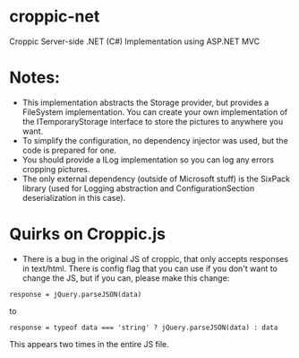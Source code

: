 croppic-net
===========

Croppic Server-side .NET (C#) Implementation using ASP.NET MVC

Notes:
======

- This implementation abstracts the Storage provider, but provides a FileSystem implementation. You can create your own implementation of the ITemporaryStorage<TKey> interface to store the pictures to anywhere you want.
- To simplify the configuration, no dependency injector was used, but the code is prepared for one.
- You should provide a ILog implementation so you can log any errors cropping pictures.
- The only external dependency (outside of Microsoft stuff) is the SixPack library (used for Logging abstraction and ConfigurationSection deserialization in this case).

Quirks on Croppic.js
====================

- There is a bug in the original JS of croppic, that only accepts responses in text/html. There is config flag that you can use if you don't want to change the JS, but if you can, please make this change:

```
response = jQuery.parseJSON(data)
```

to

```
response = typeof data === 'string' ? jQuery.parseJSON(data) : data
```

This appears two times in the entire JS file.
